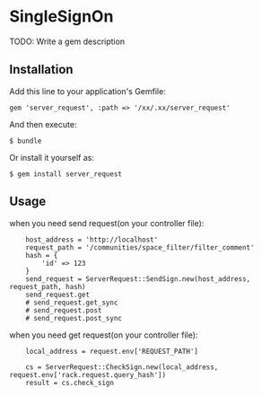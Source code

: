 # SingleSignOn

TODO: Write a gem description

## Installation

Add this line to your application's Gemfile:

    gem 'server_request', :path => '/xx/.xx/server_request'

And then execute:

    $ bundle

Or install it yourself as:

    $ gem install server_request

## Usage

when you need send request(on your controller file):

		host_address = 'http://localhost'
		request_path = '/communities/space_filter/filter_comment'
		hash = {
			'id' => 123
		}
		send_request = ServerRequest::SendSign.new(host_address, request_path, hash)
		send_request.get
		# send_request.get_sync
		# send_request.post
		# send_request.post_sync

when you need get request(on your controller file):

		local_address = request.env['REQUEST_PATH']

		cs = ServerRequest::CheckSign.new(local_address, request.env['rack.request.query_hash'])
		result = cs.check_sign